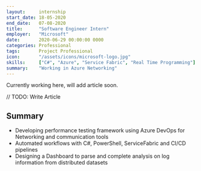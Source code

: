 ```yaml
---
layout:     internship
start_date: 18-05-2020
end_date:   07-08-2020
title:      "Software Engineer Intern"
employer:   "Microsoft"
date:       2020-06-29 00:00:00 0000
categories: Professional
tags:       Project Professional
icon:       "/assets/icons/microsoft-logo.jpg"
skills:     ["C#", "Azure", "Service Fabric", "Real Time Programming"]
summary:    "Working in Azure Networking"
---
```


Currently working here, will add article soon.

// TODO: Write Article

## Summary

* Developing performance testing framework using Azure DevOps for Networking and communication tools
* Automated workflows with C#, PowerShell, ServiceFabric and CI/CD pipelines
* Designing a Dashboard to parse and complete analysis on log information from distributed datasets
